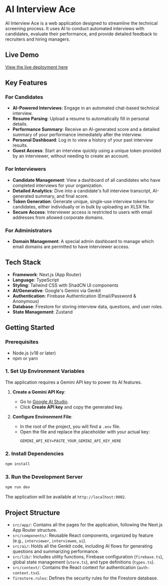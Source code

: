 # AI Interview Ace

AI Interview Ace is a web application designed to streamline the technical screening process. It uses AI to conduct automated interviews with candidates, evaluate their performance, and provide detailed feedback to recruiters and hiring managers.

## Live Demo

[View the live deployment here](https://ai-interview-ace.vercel.app/)

## Key Features

### For Candidates
- **AI-Powered Interviews**: Engage in an automated chat-based technical interview.
- **Resume Parsing**: Upload a resume to automatically fill in personal details.
- **Performance Summary**: Receive an AI-generated score and a detailed summary of your performance immediately after the interview.
- **Personal Dashboard**: Log in to view a history of your past interview results.
- **Guest Access**: Start an interview quickly using a unique token provided by an interviewer, without needing to create an account.

### For Interviewers
- **Candidate Management**: View a dashboard of all candidates who have completed interviews for your organization.
- **Detailed Analytics**: Dive into a candidate's full interview transcript, AI-generated summary, and final score.
- **Token Generation**: Generate unique, single-use interview tokens for candidates, either individually or in bulk by uploading an XLSX file.
- **Secure Access**: Interviewer access is restricted to users with email addresses from allowed corporate domains.

### For Administrators
- **Domain Management**: A special admin dashboard to manage which email domains are permitted to have interviewer access.

## Tech Stack

- **Framework**: Next.js (App Router)
- **Language**: TypeScript
- **Styling**: Tailwind CSS with ShadCN UI components
- **AI/Generative**: Google's Gemini via Genkit
- **Authentication**: Firebase Authentication (Email/Password & Anonymous)
- **Database**: Firestore for storing interview data, questions, and user roles.
- **State Management**: Zustand

## Getting Started

### Prerequisites
- Node.js (v18 or later)
- npm or yarn

### 1. Set Up Environment Variables

The application requires a Gemini API key to power its AI features.

1.  **Create a Gemini API Key**:
    - Go to [Google AI Studio](https://makersuite.google.com/app/apikey).
    - Click **Create API key** and copy the generated key.

2.  **Configure Environment File**:
    - In the root of the project, you will find a `.env` file.
    - Open the file and replace the placeholder with your actual key:
      ```
      GEMINI_API_KEY=PASTE_YOUR_GEMINI_API_KEY_HERE
      ```

### 2. Install Dependencies

```bash
npm install
```

### 3. Run the Development Server

```bash
npm run dev
```

The application will be available at `http://localhost:9002`.

## Project Structure

- `src/app/`: Contains all the pages for the application, following the Next.js App Router structure.
- `src/components/`: Reusable React components, organized by feature (e.g., `interviewer`, `interviewee`, `ui`).
- `src/ai/`: Holds all the Genkit code, including AI flows for generating questions and summarizing performance.
- `src/lib/`: Includes utility functions, Firebase configuration (`firebase.ts`), global state management (`store.ts`), and type definitions (`types.ts`).
- `src/context/`: Contains the React context for authentication (`auth-context.tsx`).
- `firestore.rules`: Defines the security rules for the Firestore database.
